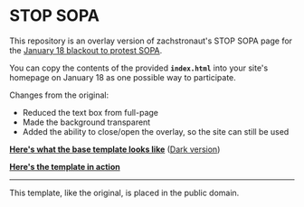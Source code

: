 # STOP SOPA

This repository is an overlay version of zachstronaut's STOP SOPA page for the [January 18 blackout to protest SOPA](http://sopastrike.com/).

You can copy the contents of the provided **`index.html`** into your site's homepage on January 18 as one possible way to participate.

Changes from the original:

 * Reduced the text box from full-page
 * Made the background transparent
 * Added the ability to close/open the overlay, so the site can still be used

[**Here's what the base template looks like**](http://www.nitrogenlogic.com/sopa.html) ([Dark version](http://www.nitrogenlogic.com/sopadark.html))

[**Here's the template in action**](http://www.nitrogenlogic.com/sopaindex.html)

---

This template, like the original, is placed in the public domain.
